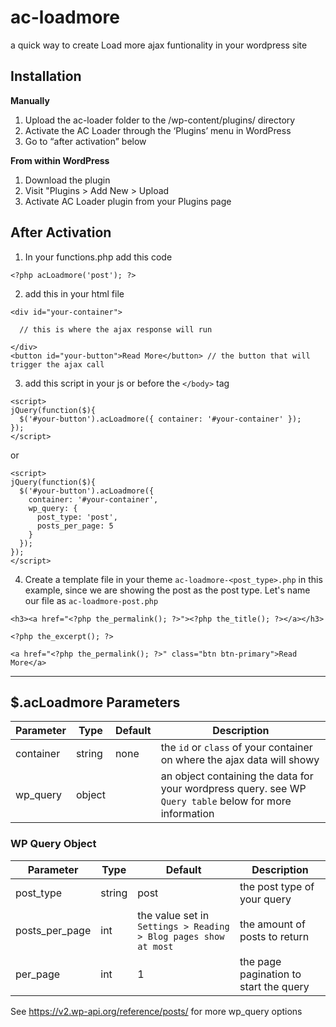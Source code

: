 # ac-loadmore
a quick way to create Load more ajax funtionality in your wordpress site

## Installation
**Manually**
1. Upload the ac-loader folder to the /wp-content/plugins/ directory
2. Activate the AC Loader through the ‘Plugins’ menu in WordPress
3. Go to “after activation” below

**From within WordPress**
1. Download the plugin
2. Visit "Plugins > Add New > Upload
3. Activate AC Loader plugin from your Plugins page


## After Activation
1. In your functions.php add this code 
```
<?php acLoadmore('post'); ?>
```
2. add this in your html file
```
<div id="your-container">

  // this is where the ajax response will run
  
</div>
<button id="your-button">Read More</button> // the button that will trigger the ajax call
```

3. add this script in your js or before the `</body>` tag
```
<script>
jQuery(function($){
  $('#your-button').acLoadmore({ container: '#your-container' });
});
</script>
```
or
```
<script>
jQuery(function($){
  $('#your-button').acLoadmore({
    container: '#your-container',
    wp_query: {
      post_type: 'post',
      posts_per_page: 5
    }
  });
});
</script>
```

4. Create a template file in your theme `ac-loadmore-<post_type>.php`
in this example, since we are showing the post as the post type. Let's name our file as `ac-loadmore-post.php`
```
<h3><a href="<?php the_permalink(); ?>"><?php the_title(); ?></a></h3>

<?php the_excerpt(); ?>

<a href="<?php the_permalink(); ?>" class="btn btn-primary">Read More</a>
```

---

## $.acLoadmore Parameters
| Parameter | Type | Default | Description |
| ----------- | ----------- | ----------- | ----------- |
| container | string | none | the `id` or `class` of your container on where the ajax data will showy |
| wp_query | object | | an object containing the data for your wordpress query. see WP `Query table` below for more information |

### WP Query Object
| Parameter | Type | Default | Description |
| ----------- | ----------- | ----------- | ----------- |
| post_type | string | post | the post type of your query |
| posts_per_page | int | the value set in `Settings > Reading > Blog pages show at most` | the amount of posts to return |
| per_page | int | 1 | the page pagination to start the query |

See https://v2.wp-api.org/reference/posts/ for more wp_query options

